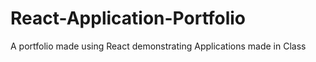 # React-Application-Portfolio
A portfolio made using React demonstrating Applications made in Class
